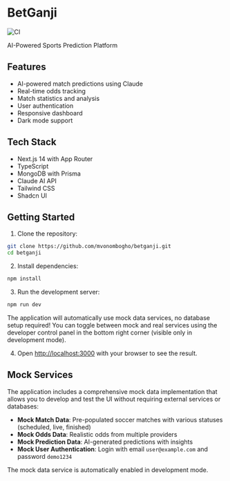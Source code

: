 # BetGanji

![CI](https://github.com/mvonombogho/betganji/workflows/CI/badge.svg)

AI-Powered Sports Prediction Platform

## Features

- AI-powered match predictions using Claude
- Real-time odds tracking
- Match statistics and analysis
- User authentication
- Responsive dashboard
- Dark mode support

## Tech Stack

- Next.js 14 with App Router
- TypeScript
- MongoDB with Prisma
- Claude AI API
- Tailwind CSS
- Shadcn UI

## Getting Started

1. Clone the repository:
```bash
git clone https://github.com/mvonombogho/betganji.git
cd betganji
```

2. Install dependencies:
```bash
npm install
```

3. Run the development server:
```bash
npm run dev
```

The application will automatically use mock data services, no database setup required! You can toggle between mock and real services using the developer control panel in the bottom right corner (visible only in development mode).

4. Open [http://localhost:3000](http://localhost:3000) with your browser to see the result.

## Mock Services

The application includes a comprehensive mock data implementation that allows you to develop and test the UI without requiring external services or databases:

- **Mock Match Data**: Pre-populated soccer matches with various statuses (scheduled, live, finished)
- **Mock Odds Data**: Realistic odds from multiple providers
- **Mock Prediction Data**: AI-generated predictions with insights
- **Mock User Authentication**: Login with email `user@example.com` and password `demo1234`

The mock data service is automatically enabled in development mode.
